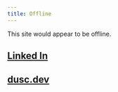```yaml
---
title: Offline
---
```


This site would appear to be offline.

## [Linked In](https://www.linkedin.com/in/dirk-kelly)

## [dusc.dev](https://www.dusc.dev/)
